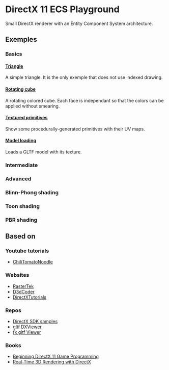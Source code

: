 # DirectX 11 ECS Playground

Small DirectX renderer with an Entity Component System architecture.

## Exemples

### Basics

#### [Triangle](src/examples/basics/basic-triangle/)

A simple triangle. It is the only exemple that does not use indexed drawing.

#### [Rotating cube](src/examples/basics/rotating-cube/)

A rotating colored cube. Each face is independant so that the colors can be applied without smearing.

#### [Textured primitives](src/examples/basics/textured-primitives/)

Show some procedurally-generated primitives with their UV maps.

#### [Model loading](src/examples/basics/model-loading/)

Loads a GLTF model with its texture.

### Intermediate

### Advanced

### Blinn-Phong shading

### Toon shading

### PBR shading

## Based on

### Youtube tutorials

- [ChiliTomatoNoodle](https://www.youtube.com/channel/UCsyHonfwHi4fLb2lkq0DEAA)

### Websites

- [RasterTek](http://www.rastertek.com/tutdx11.html)
- [D3dCoder](http://www.d3dcoder.net/d3d11.htm)
- [DirectXTutorials](http://www.directxtutorial.com/LessonList.aspx?listid=11)

### Repos

- [DirectX SDK samples](https://github.com/walbourn/directx-sdk-samples/tree/master/Direct3D11Tutorials)
- [gltf DXViewer](https://github.com/microsoft/glTF-DXViewer)
- [fx gltf Viewer](https://github.com/jessey-git/fx-gltf/blob/master/examples/viewer/)

### Books

- [Beginning DirectX 11 Game Programming](https://www.oreilly.com/library/view/beginning-directx11-game/9781435458956/)
- [Real-Time 3D Rendering with DirectX](https://www.oreilly.com/library/view/real-time-3d-rendering/9780133570120/)
